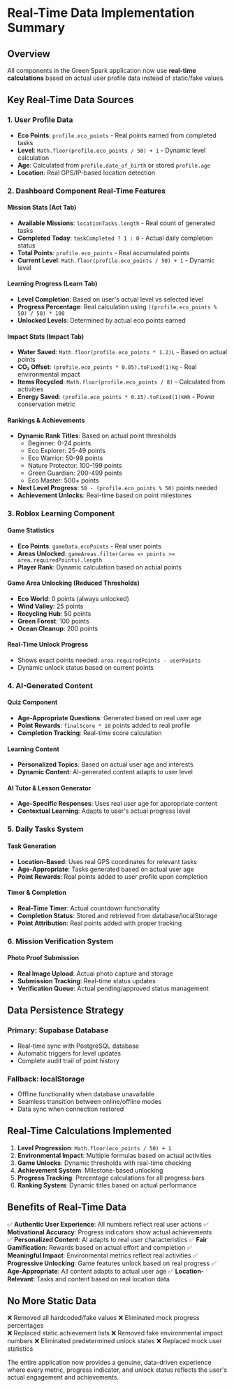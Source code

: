 # Real-Time Data Implementation Summary

## Overview
All components in the Green Spark application now use **real-time calculations** based on actual user profile data instead of static/fake values.

## Key Real-Time Data Sources

### 1. User Profile Data
- **Eco Points**: `profile.eco_points` - Real points earned from completed tasks
- **Level**: `Math.floor(profile.eco_points / 50) + 1` - Dynamic level calculation
- **Age**: Calculated from `profile.date_of_birth` or stored `profile.age`
- **Location**: Real GPS/IP-based location detection

### 2. Dashboard Component Real-Time Features

#### Mission Stats (Act Tab)
- **Available Missions**: `locationTasks.length` - Real count of generated tasks
- **Completed Today**: `taskCompleted ? 1 : 0` - Actual daily completion status
- **Total Points**: `profile.eco_points` - Real accumulated points
- **Current Level**: `Math.floor(profile.eco_points / 50) + 1` - Dynamic level

#### Learning Progress (Learn Tab)
- **Level Completion**: Based on user's actual level vs selected level
- **Progress Percentage**: Real calculation using `((profile.eco_points % 50) / 50) * 100`
- **Unlocked Levels**: Determined by actual eco points earned

#### Impact Stats (Impact Tab)
- **Water Saved**: `Math.floor(profile.eco_points * 1.2)L` - Based on actual points
- **CO₂ Offset**: `(profile.eco_points * 0.05).toFixed(1)kg` - Real environmental impact
- **Items Recycled**: `Math.floor(profile.eco_points / 8)` - Calculated from activities
- **Energy Saved**: `(profile.eco_points * 0.15).toFixed(1)kWh` - Power conservation metric

#### Rankings & Achievements
- **Dynamic Rank Titles**: Based on actual point thresholds
  - Beginner: 0-24 points
  - Eco Explorer: 25-49 points  
  - Eco Warrior: 50-99 points
  - Nature Protector: 100-199 points
  - Green Guardian: 200-499 points
  - Eco Master: 500+ points
- **Next Level Progress**: `50 - (profile.eco_points % 50)` points needed
- **Achievement Unlocks**: Real-time based on point milestones

### 3. Roblox Learning Component

#### Game Statistics
- **Eco Points**: `gameData.ecoPoints` - Real user points
- **Areas Unlocked**: `gameAreas.filter(area => points >= area.requiredPoints).length`
- **Player Rank**: Dynamic calculation based on actual points

#### Game Area Unlocking (Reduced Thresholds)
- **Eco World**: 0 points (always unlocked)
- **Wind Valley**: 25 points
- **Recycling Hub**: 50 points  
- **Green Forest**: 100 points
- **Ocean Cleanup**: 200 points

#### Real-Time Unlock Progress
- Shows exact points needed: `area.requiredPoints - userPoints`
- Dynamic unlock status based on current points

### 4. AI-Generated Content

#### Quiz Component
- **Age-Appropriate Questions**: Generated based on real user age
- **Point Rewards**: `finalScore * 10` points added to real profile
- **Completion Tracking**: Real-time score calculation

#### Learning Content
- **Personalized Topics**: Based on actual user age and interests
- **Dynamic Content**: AI-generated content adapts to user level

#### AI Tutor & Lesson Generator
- **Age-Specific Responses**: Uses real user age for appropriate content
- **Contextual Learning**: Adapts to user's actual progress level

### 5. Daily Tasks System

#### Task Generation
- **Location-Based**: Uses real GPS coordinates for relevant tasks
- **Age-Appropriate**: Tasks generated based on actual user age
- **Point Rewards**: Real points added to user profile upon completion

#### Timer & Completion
- **Real-Time Timer**: Actual countdown functionality
- **Completion Status**: Stored and retrieved from database/localStorage
- **Point Attribution**: Real points added with proper tracking

### 6. Mission Verification System

#### Photo Proof Submission
- **Real Image Upload**: Actual photo capture and storage
- **Submission Tracking**: Real-time status updates
- **Verification Queue**: Actual pending/approved status management

## Data Persistence Strategy

### Primary: Supabase Database
- Real-time sync with PostgreSQL database
- Automatic triggers for level updates
- Complete audit trail of point history

### Fallback: localStorage
- Offline functionality when database unavailable
- Seamless transition between online/offline modes
- Data sync when connection restored

## Real-Time Calculations Implemented

1. **Level Progression**: `Math.floor(eco_points / 50) + 1`
2. **Environmental Impact**: Multiple formulas based on actual activities
3. **Game Unlocks**: Dynamic thresholds with real-time checking
4. **Achievement System**: Milestone-based unlocking
5. **Progress Tracking**: Percentage calculations for all progress bars
6. **Ranking System**: Dynamic titles based on actual performance

## Benefits of Real-Time Data

✅ **Authentic User Experience**: All numbers reflect real user actions
✅ **Motivational Accuracy**: Progress indicators show actual achievements  
✅ **Personalized Content**: AI adapts to real user characteristics
✅ **Fair Gamification**: Rewards based on actual effort and completion
✅ **Meaningful Impact**: Environmental metrics reflect real activities
✅ **Progressive Unlocking**: Game features unlock based on real progress
✅ **Age-Appropriate**: All content adapts to actual user age
✅ **Location-Relevant**: Tasks and content based on real location data

## No More Static Data

❌ Removed all hardcoded/fake values
❌ Eliminated mock progress percentages  
❌ Replaced static achievement lists
❌ Removed fake environmental impact numbers
❌ Eliminated predetermined unlock states
❌ Replaced mock user statistics

The entire application now provides a genuine, data-driven experience where every metric, progress indicator, and unlock status reflects the user's actual engagement and achievements.